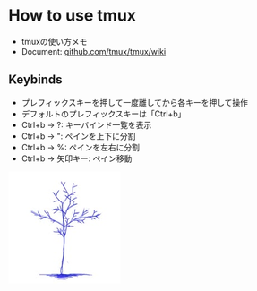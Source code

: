 # How to use tmux
- tmuxの使い方メモ
- Document: [github.com/tmux/tmux/wiki](https://github.com/tmux/tmux/wiki)

## Keybinds
- プレフィックスキーを押して一度離してから各キーを押して操作
- デフォルトのプレフィックスキーは「Ctrl+b」
- Ctrl+b -> ?: キーバインド一覧を表示
- Ctrl+b -> ": ペインを上下に分割
- Ctrl+b -> %: ペインを左右に分割
- Ctrl+b -> 矢印キー: ペイン移動

![](../../images/BlueTreeIcon_200x200.jpg)
